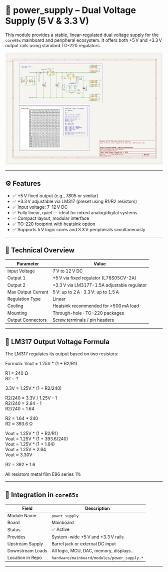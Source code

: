 # 🔋 power_supply – Dual Voltage Supply (5 V & 3.3 V)

This module provides a stable, linear-regulated dual voltage supply for the `core65x` mainboard and peripheral ecosystem. It offers both +5 V and +3.3 V output rails using standard TO-220 regulators.

![power_supply](power_supply.png)

---

## ⚙️ Features

- ✅ +5 V fixed output (e.g., 7805 or similar)
- ✅ +3.3 V adjustable via LM317 (preset using R1/R2 resistors)
- ✅ Input voltage: 7–12 V DC
- ✅ Fully linear, quiet — ideal for mixed analog/digital systems
- ✅ Compact layout, modular interface
- ✅ TO-220 footprint with heatsink option
- ✅ Supports 5 V logic cores and 3.3 V peripherals simultaneously

---

## 🔧 Technical Overview

| Parameter            | Value                                 |
|----------------------|----------------------------------------|
| Input Voltage        | 7 V to 12 V DC                          |
| Output 1             | +5 V via fixed regulator (L78S05CV-2A)  |
| Output 2             | +3.3 V via LM317T-1.5A adjustable regulator  |
| Max Output Current   | 5 V: up to 2 A · 3.3 V: up to 1.5 A     |
| Regulation Type      | Linear                                 |
| Cooling              | Heatsink recommended for >500 mA load  |
| Mounting             | Through-hole · TO-220 packages         |
| Output Connectors    | Screw terminals / pin headers          |

---

## 📐 LM317 Output Voltage Formula

The LM317 regulates its output based on two resistors:

Formula: Vout = 1.25V * (1 + R2/R1)

R1 = 240 Ω\
R2 = ?

3.3V = 1.25V * (1 + R2/240)

R2/240 = 3.3V / 1.25V - 1\
R2/240 = 2.64 - 1\
R2/240 = 1.64

R2 = 1.64 * 240\
R2 ≈ 393.6 Ω

Vout = 1.25V * (1 + R2/R1)\
Vout = 1.25V * (1 + 393.6/240)\
Vout = 1.25V * (1 + 1.64)\
Vout = 1.25V * 2.64\
Vout ≈ 3.30V

R2 = 392 + 1.6

All resistors metal film E96 series 1%


---

## 🧩 Integration in `core65x`

| Field             | Description                              |
|------------------|------------------------------------------|
| Module Name       | `power_supply`                           |
| Board             | Mainboard                                |
| Status            | ✅ Active                                 |
| Provides          | System-wide +5 V and +3.3 V rails        |
| Upstream Supply   | Barrel jack or external DC input         |
| Downstream Loads  | All logic, MCU, DAC, memory, displays…   |
| Location in Repo  | `hardware/mainboard/modules/power_supply.*` |

---
